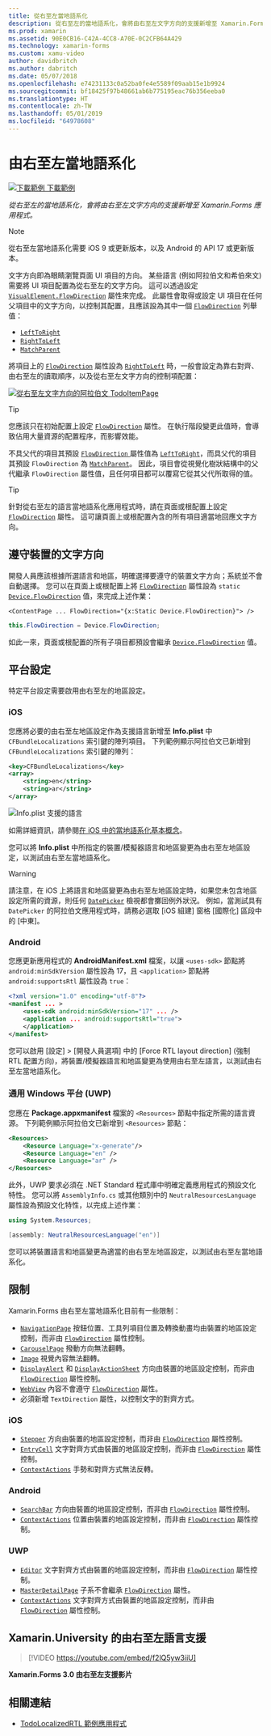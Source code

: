 ```yaml
---
title: 從右至左當地語系化
description: 從右至左的當地語系化，會將由右至左文字方向的支援新增至 Xamarin.Forms 應用程式。
ms.prod: xamarin
ms.assetid: 90E0CB16-C42A-4CC8-A70E-0C2CFB64A429
ms.technology: xamarin-forms
ms.custom: xamu-video
author: davidbritch
ms.author: dabritch
ms.date: 05/07/2018
ms.openlocfilehash: e74231133c0a52ba0fe4e5589f09aab15e1b9924
ms.sourcegitcommit: bf18425f97b48661ab6b775195eac76b356eeba0
ms.translationtype: HT
ms.contentlocale: zh-TW
ms.lasthandoff: 05/01/2019
ms.locfileid: "64978608"
---
```

# <a name="right-to-left-localization"></a>由右至左當地語系化

[![下載範例](~/media/shared/download.png) 下載範例](https://developer.xamarin.com/samples/xamarin-forms/TodoLocalizedRTL/)

_從右至左的當地語系化，會將由右至左文字方向的支援新增至 Xamarin.Forms 應用程式。_

> [!NOTE]
> 從右至左當地語系化需要 iOS 9 或更新版本，以及 Android 的 API 17 或更新版本。

文字方向即為眼睛瀏覽頁面 UI 項目的方向。 某些語言 (例如阿拉伯文和希伯來文) 需要將 UI 項目配置為從右至左的文字方向。 這可以透過設定 [`VisualElement.FlowDirection`](xref:Xamarin.Forms.VisualElement.FlowDirection) 屬性來完成。 此屬性會取得或設定 UI 項目在任何父項目中的文字方向，以控制其配置，且應該設為其中一個 [`FlowDirection`](xref:Xamarin.Forms.FlowDirection) 列舉值：

- [`LeftToRight`](xref:Xamarin.Forms.FlowDirection.LeftToRight)
- [`RightToLeft`](xref:Xamarin.Forms.FlowDirection.RightToLeft)
- [`MatchParent`](xref:Xamarin.Forms.FlowDirection.MatchParent)

將項目上的 [`FlowDirection`](xref:Xamarin.Forms.VisualElement.FlowDirection) 屬性設為 [`RightToLeft`](xref:Xamarin.Forms.FlowDirection.RightToLeft) 時，一般會設定為靠右對齊、由右至左的讀取順序，以及從右至左文字方向的控制項配置：

[![從右至左文字方向的阿拉伯文 TodoItemPage](rtl-images/TodoItemPage-Arabic.png "從右至左文字方向的阿拉伯文 TodoItemPage")](rtl-images/TodoItemPage-Arabic-Large.png#lightbox "從右至左文字方向的阿拉伯文 TodoItemPage")

> [!TIP]
> 您應該只在初始配置上設定 [`FlowDirection`](xref:Xamarin.Forms.VisualElement.FlowDirection) 屬性。 在執行階段變更此值時，會導致佔用大量資源的配置程序，而影響效能。

不具父代的項目其預設 [`FlowDirection` ](xref:Xamarin.Forms.VisualElement.FlowDirection) 屬性值為 [`LeftToRight`](xref:Xamarin.Forms.FlowDirection.LeftToRight)，而具父代的項目其預設 `FlowDirection` 為 [`MatchParent`](xref:Xamarin.Forms.FlowDirection.MatchParent)。 因此，項目會從視覺化樹狀結構中的父代繼承 `FlowDirection` 屬性值，且任何項目都可以覆寫它從其父代所取得的值。

> [!TIP]
> 針對從右至左的語言當地語系化應用程式時，請在頁面或根配置上設定 [`FlowDirection`](xref:Xamarin.Forms.VisualElement.FlowDirection) 屬性。 這可讓頁面上或根配置內含的所有項目適當地回應文字方向。

## <a name="respecting-device-flow-direction"></a>遵守裝置的文字方向

開發人員應該根據所選語言和地區，明確選擇要遵守的裝置文字方向；系統並不會自動選擇。 您可以在頁面上或根配置上將 [`FlowDirection`](xref:Xamarin.Forms.VisualElement.FlowDirection) 屬性設為 `static` [`Device.FlowDirection`](xref:Xamarin.Forms.Device.FlowDirection) 值，來完成上述作業：

```xaml
<ContentPage ... FlowDirection="{x:Static Device.FlowDirection}"> />
```

```csharp
this.FlowDirection = Device.FlowDirection;
```

如此一來，頁面或根配置的所有子項目都預設會繼承 [`Device.FlowDirection`](xref:Xamarin.Forms.Device.FlowDirection) 值。

## <a name="platform-setup"></a>平台設定

特定平台設定需要啟用由右至左的地區設定。

### <a name="ios"></a>iOS

您應將必要的由右至左地區設定作為支援語言新增至 **Info.plist** 中 `CFBundleLocalizations` 索引鍵的陣列項目。 下列範例顯示阿拉伯文已新增到 `CFBundleLocalizations` 索引鍵的陣列：

```xml
<key>CFBundleLocalizations</key>
<array>
    <string>en</string>
    <string>ar</string>
</array>
```

![Info.plist 支援的語言](rtl-images/ios-locales.png "Info.plist 支援的語言")

如需詳細資訊，請參閱[在 iOS 中的當地語系化基本概念](https://docs.microsoft.com/xamarin/ios/app-fundamentals/localization/#localization-basics-in-ios)。

您可以將 **Info.plist** 中所指定的裝置/模擬器語言和地區變更為由右至左地區設定，以測試由右至左當地語系化。

> [!WARNING]
> 請注意，在 iOS 上將語言和地區變更為由右至左地區設定時，如果您未包含地區設定所需的資源，則任何 [`DatePicker`](xref:Xamarin.Forms.DatePicker) 檢視都會擲回例外狀況。 例如，當測試具有 `DatePicker` 的阿拉伯文應用程式時，請務必選取 [iOS 組建] 窗格 [國際化] 區段中的 [中東]。

### <a name="android"></a>Android

您應更新應用程式的 **AndroidManifest.xml** 檔案，以讓 `<uses-sdk>` 節點將 `android:minSdkVersion` 屬性設為 17，且 `<application>` 節點將 `android:supportsRtl` 屬性設為 `true`：

```xml
<?xml version="1.0" encoding="utf-8"?>
<manifest ... >
    <uses-sdk android:minSdkVersion="17" ... />
    <application ... android:supportsRtl="true">
    </application>
</manifest>
```

您可以啟用 [設定] > [開發人員選項] 中的 [Force RTL layout direction] \(強制 RTL 配置方向\)，將裝置/模擬器語言和地區變更為使用由右至左語言，以測試由右至左當地語系化。

### <a name="universal-windows-platform-uwp"></a>通用 Windows 平台 (UWP)

您應在 **Package.appxmanifest** 檔案的 `<Resources>` 節點中指定所需的語言資源。 下列範例顯示阿拉伯文已新增到 `<Resources>` 節點：

```xml
<Resources>
    <Resource Language="x-generate"/>
    <Resource Language="en" />
    <Resource Language="ar" />
</Resources>
```

此外，UWP 要求必須在 .NET Standard 程式庫中明確定義應用程式的預設文化特性。 您可以將 `AssemblyInfo.cs` 或其他類別中的 `NeutralResourcesLanguage` 屬性設為預設文化特性，以完成上述作業：

```csharp
using System.Resources;

[assembly: NeutralResourcesLanguage("en")]
```

您可以將裝置語言和地區變更為適當的由右至左地區設定，以測試由右至左當地語系化。

## <a name="limitations"></a>限制

Xamarin.Forms 由右至左當地語系化目前有一些限制：

- [`NavigationPage`](xref:Xamarin.Forms.NavigationPage) 按鈕位置、工具列項目位置及轉換動畫均由裝置的地區設定控制，而非由 [`FlowDirection`](xref:Xamarin.Forms.VisualElement.FlowDirection) 屬性控制。
- [`CarouselPage`](xref:Xamarin.Forms.CarouselPage) 撥動方向無法翻轉。
- [`Image`](xref:Xamarin.Forms.Image) 視覺內容無法翻轉。
- [`DisplayAlert`](xref:Xamarin.Forms.Page.DisplayAlert(System.String,System.String,System.String)) 和 [`DisplayActionSheet`](xref:Xamarin.Forms.Page.DisplayActionSheet(System.String,System.String,System.String,System.String[])) 方向由裝置的地區設定控制，而非由 [`FlowDirection`](xref:Xamarin.Forms.VisualElement.FlowDirection) 屬性控制。
- [`WebView`](xref:Xamarin.Forms.WebView) 內容不會遵守 [`FlowDirection`](xref:Xamarin.Forms.VisualElement.FlowDirection) 屬性。
- 必須新增 `TextDirection` 屬性，以控制文字的對齊方式。

### <a name="ios"></a>iOS

- [`Stepper`](xref:Xamarin.Forms.Stepper) 方向由裝置的地區設定控制，而非由 [`FlowDirection`](xref:Xamarin.Forms.VisualElement.FlowDirection) 屬性控制。
- [`EntryCell`](xref:Xamarin.Forms.EntryCell) 文字對齊方式由裝置的地區設定控制，而非由 [`FlowDirection`](xref:Xamarin.Forms.VisualElement.FlowDirection) 屬性控制。
- [`ContextActions`](xref:Xamarin.Forms.Cell.ContextActions) 手勢和對齊方式無法反轉。

### <a name="android"></a>Android

- [`SearchBar`](xref:Xamarin.Forms.SearchBar) 方向由裝置的地區設定控制，而非由 [`FlowDirection`](xref:Xamarin.Forms.VisualElement.FlowDirection) 屬性控制。
- [`ContextActions`](xref:Xamarin.Forms.Cell.ContextActions) 位置由裝置的地區設定控制，而非由 [`FlowDirection`](xref:Xamarin.Forms.VisualElement.FlowDirection) 屬性控制。

### <a name="uwp"></a>UWP

- [`Editor`](xref:Xamarin.Forms.Editor) 文字對齊方式由裝置的地區設定控制，而非由 [`FlowDirection`](xref:Xamarin.Forms.VisualElement.FlowDirection) 屬性控制。
- [`MasterDetailPage`](xref:Xamarin.Forms.MasterDetailPage) 子系不會繼承 [`FlowDirection`](xref:Xamarin.Forms.VisualElement.FlowDirection) 屬性。
- [`ContextActions`](xref:Xamarin.Forms.Cell.ContextActions) 文字對齊方式由裝置的地區設定控制，而非由 [`FlowDirection`](xref:Xamarin.Forms.VisualElement.FlowDirection) 屬性控制。

## <a name="right-to-left-language-support-with-xamarinuniversity"></a>Xamarin.University 的由右至左語言支援

> [!VIDEO https://youtube.com/embed/f2lQ5yw3iiU]

**Xamarin.Forms 3.0 由右至左支援影片**

## <a name="related-links"></a>相關連結

- [TodoLocalizedRTL 範例應用程式](https://developer.xamarin.com/samples/xamarin-forms/TodoLocalizedRTL/)
